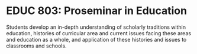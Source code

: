 # EDUC 803: Proseminar in Education

Students develop an in-depth understanding of scholarly traditions within education, histories of curricular area and current issues facing these areas and education as a whole, and application of these histories and issues to classrooms and schools.